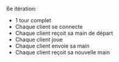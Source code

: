 6e itération:
* 1 tour complet
* Chaque client se connecte
* Chaque client reçoit sa main de départ
* Chaque client joue
* Chaque client envoie sa main
* Chaque client reçoit sa nouvelle main
